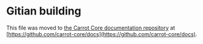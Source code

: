 Gitian building
================

This file was moved to [the Carrot Core documentation repository](https://github.com/carrot-core/docs/blob/master/gitian-building.md) at [https://github.com/carrot-core/docs](https://github.com/carrot-core/docs).
